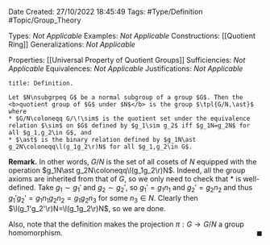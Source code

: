 <div class="topSpace"></div>

Date Created: 27/10/2022 18:45:49
Tags: #Type/Definition #Topic/Group_Theory

Types: <i>Not Applicable</i>
Examples: <i>Not Applicable</i>
Constructions: [[Quotient Ring]]
Generalizations: <i>Not Applicable</i>

Properties: [[Universal Property of Quotient Groups]]
Sufficiencies: <i>Not Applicable</i>
Equivalences: <i>Not Applicable</i>
Justifications: <i>Not Applicable</i>

``` ad-Definition
title: Definition.

Let $N\nsubgrpeq G$ be a normal subgroup of a group $G$. Then the <b>quotient group of $G$ under $N$</b> is the group $\tpl{G/N,\ast}$ where
* $G/N\coloneqq G/\!\sim$ is the quotient set under the equivalence relation $\sim$ on $G$ defined by $g_1\sim g_2$ iff $g_1N=g_2N$ for all $g_1,g_2\in G$, and
* $\ast$ is the binary relation defined by $g_1N\ast g_2N\coloneqq\l(g_1g_2\r)N$ for all $g_1,g_2\in G$.

```

<b>Remark.</b> In other words, $G/N$ is the set of all cosets of $N$ equipped with the operation $g_1N\ast g_2N\coloneqq\l(g_1g_2\r)N$. Indeed, all the group axioms are inherited from that of $G$, so we only need to check that $\ast$ is well-defined. Take $g_1\sim g_1'$ and $g_2\sim g_2'$, so $g_1'=g_1n_1$ and $g_2'=g_2n_2$ and thus $g_1'g_2'=g_1n_1g_2n_2=g_1g_2n_3$ for some $n_3\in N$. Clearly then $\l(g_1'g_2'\r)N=\l(g_1g_2\r)N$, so we are done.

Also, note that the definition makes the projection $\pi:G\to G/N$ a group homomorphism.<span style="float:right;">$\blacksquare$</span>

